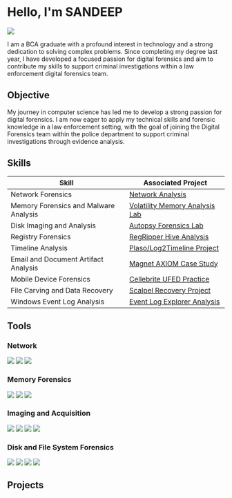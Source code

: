 # Hello, I'm SANDEEP
<a href="https://www.linkedin.com/in/sandeep-maiya-012661357"><img src="https://img.shields.io/badge/-LinkedIn-0072b1?&style=for-the-badge&logo=linkedin&logoColor=white" /></a>

I am a BCA graduate with a profound interest in technology and a strong dedication to solving complex problems. Since completing my degree last year, I have developed a focused passion for digital forensics and aim to contribute my skills to support criminal investigations within a law enforcement digital forensics team.

## Objective
My journey in computer science has led me to develop a strong passion for digital forensics. I am now eager to apply my technical skills and forensic knowledge in a law enforcement setting, with the goal of joining the Digital Forensics team within the police department to support criminal investigations through evidence analysis.

## Skills
| **Skill**                             | **Associated Project**                                                                |
| ------------------------------------- | ------------------------------------------------------------------------------------- |
| Network Forensics                     | [Network Analysis](https://medium.com/@seenujaat68/xlmrat-lab-25222a2b60e7)
| Memory Forensics and Malware Analysis | [Volatility Memory Analysis Lab](https://github.com/volatilityfoundation/volatility3) |
| Disk Imaging and Analysis             | [Autopsy Forensics Lab](https://www.sleuthkit.org/autopsy/)                           |
| Registry Forensics                    | [RegRipper Hive Analysis](https://github.com/keydet89/RegRipper3.0)                   |
| Timeline Analysis                     | [Plaso/Log2Timeline Project](https://github.com/log2timeline/plaso)                   |
| Email and Document Artifact Analysis  | [Magnet AXIOM Case Study](https://www.magnetforensics.com/resources/)                 |
| Mobile Device Forensics               | [Cellebrite UFED Practice](https://www.cellebrite.com/en/ufed/)                       |
| File Carving and Data Recovery        | [Scalpel Recovery Project](https://github.com/sleuthkit/scalpel)                      |
| Windows Event Log Analysis            | [Event Log Explorer Analysis](https://eventlogxp.com/)                                |


## Tools

### Network
<div>
    <img src="https://img.shields.io/badge/-Wireshark-1679A7?&style=for-the-badge&logoColor=white" />
    <img src="https://img.shields.io/badge/-Nmap-EF3B2D?&style=for-the-badge&logo=Suricata&logoColor=white" />
    <img src="https://img.shields.io/badge/-Tcpdump-777BB4?&style=for-the-badge&logo=Zeek&logoColor=white" />
</div>

### Memory Forensics 
<div>
    <img src="https://img.shields.io/badge/-Volatility-1679A7?&style=for-the-badge&logoColor=white" />
    <img src="https://img.shields.io/badge/-Magnet RAM Capture-EF3B2D?&style=for-the-badge&logo=Suricata&logoColor=white" />
    <img src="https://img.shields.io/badge/-DumpIt-777BB4?&style=for-the-badge&logo=Zeek&logoColor=white" />
</div>

### Imaging and Acquisition
<div>
    <img src="https://img.shields.io/badge/-FTK Imager-1679A7?&style=for-the-badge&logoColor=white" />
    <img src="https://img.shields.io/badge/-Guymager-EF3B2D?&style=for-the-badge&logoColor=white" />
    <img src="https://img.shields.io/badge/-dd-777BB4?&style=for-the-badge&logoColor=white" />
    <img src="https://img.shields.io/badge/-Guymager-EF3076?&style=for-the-badge&logoColor=white" />
</div>

### Disk and File System Forensics
<div>
    <img src="https://img.shields.io/badge/-Autopsy/Sleuth Kitr-1679A7?&style=for-the-badge&logoColor=white" />
    <img src="https://img.shields.io/badge/-Magnet AXIOM-EF3B2D?&style=for-the-badge&logoColor=white" />
    <img src="https://img.shields.io/badge/-EnCase Forensic-777BB4?&style=for-the-badge&logoColor=white" />
    <img src="https://img.shields.io/badge/-FTK Imager-EF3076?&style=for-the-badge&logoColor=white" />
</div>

## Projects

